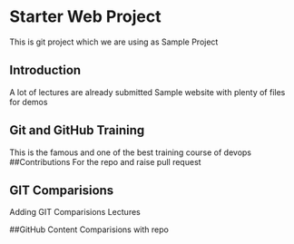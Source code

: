 # Starter Web Project


 
This is git project which we are using as Sample Project

## Introduction
A lot of lectures are already submitted 
Sample website with plenty of files for demos

## Git and GitHub Training
This  is the famous and one of the best training course of devops
##Contributions
For the repo and raise pull request

## GIT Comparisions
Adding GIT Comparisions Lectures 

##GitHub Content 
Comparisions with repo